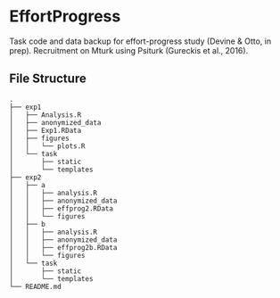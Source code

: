 # EffortProgress
Task code and data backup for effort-progress study (Devine &amp; Otto, in prep). Recruitment on Mturk using Psiturk (Gureckis et al., 2016). 

## File Structure
```
.
├── exp1
│   ├── Analysis.R
│   ├── anonymized_data
│   ├── Exp1.RData
│   ├── figures
│   │   └── plots.R
│   └── task
│       ├── static
│       └── templates
├── exp2
│   ├── a
│   │   ├── analysis.R
│   │   ├── anonymized_data
│   │   ├── effprog2.RData
│   │   └── figures
│   ├── b
│   │   ├── analysis.R
│   │   ├── anonymized_data
│   │   ├── effprog2b.RData
│   │   └── figures
│   └── task
│       ├── static
│       └── templates
└── README.md

```